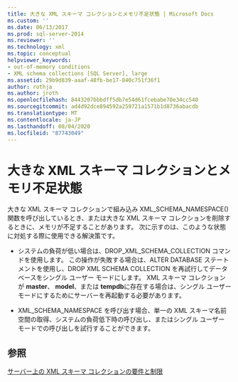 ```yaml
---
title: 大きな XML スキーマ コレクションとメモリ不足状態 | Microsoft Docs
ms.custom: ''
ms.date: 06/13/2017
ms.prod: sql-server-2014
ms.reviewer: ''
ms.technology: xml
ms.topic: conceptual
helpviewer_keywords:
- out-of-memory conditions
- XML schema collections [SQL Server], large
ms.assetid: 29b9d839-aaaf-48fb-be17-840c751f36f1
author: rothja
ms.author: jroth
ms.openlocfilehash: 8443207bbbdff5db7e54d61fcebabe70e34cc540
ms.sourcegitcommit: ad4d92dce894592a259721a1571b1d8736abacdb
ms.translationtype: MT
ms.contentlocale: ja-JP
ms.lasthandoff: 08/04/2020
ms.locfileid: "87743049"
---
```

# <a name="large-xml-schema-collections-and-out-of-memory-conditions"></a>大きな XML スキーマ コレクションとメモリ不足状態
  大きな XML スキーマ コレクションで組み込み XML_SCHEMA_NAMESPACE() 関数を呼び出しているとき、または大きな XML スキーマ コレクションを削除するときに、メモリが不足することがあります。 次に示すのは、このような状態に対処する際に使用できる解決策です。  
  
-   システムの負荷が低い場合は、DROP_XML_SCHEMA_COLLECTION コマンドを使用します。 この操作が失敗する場合は、ALTER DATABASE ステートメントを使用し、DROP XML SCHEMA COLLECTION を再試行してデータベースをシングル ユーザー モードにします。 XML スキーマ コレクションが **master**、 **model**、または **tempdb**に存在する場合は、シングル ユーザー モードにするためにサーバーを再起動する必要があります。  
  
-   XML_SCHEMA_NAMESPACE を呼び出す場合、単一の XML スキーマ名前空間の取得、システムの負荷低下時の呼び出し、またはシングル ユーザー モードでの呼び出しを試行することができます。  
  
## <a name="see-also"></a>参照  
 [サーバー上の XML スキーマ コレクションの要件と制限](requirements-and-limitations-for-xml-schema-collections-on-the-server.md)  
  
  
